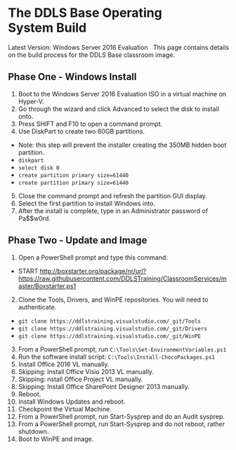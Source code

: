 # The DDLS Base Operating System Build

Latest Version: Windows Server 2016 Evaluation
 
This page contains details on the build process for the DDLS Base classroom image.
 
## Phase One - Windows Install

1.  Boot to the Windows Server 2016 Evaluation ISO in a virtual machine on Hyper-V.
2.  Go through the wizard and click Advanced to select the disk to install onto.
3.  Press SHIFT and F10 to open a command prompt.
4.  Use DiskPart to create two 60GB partitions.
   *   Note: this step will prevent the installer creating the 350MB hidden boot partition. 
   *   `diskpart` 
   *   `select disk 0` 
   *   `create partition primary size=61440` 
   *   `create partition primary size=61440`
5.  Close the command prompt and refresh the partition GUI display. 
6.  Select the first partition to install Windows into. 
7.  After the install is complete, type in an Administrator password of Pa$$w0rd.

## Phase Two - Update and Image

1.  Open a PowerShell prompt and type this command:
   *   START http://boxstarter.org/package/nr/url?https://raw.githubusercontent.com/DDLSTraining/ClassroomServices/master/Boxstarter.ps1 
2.  Clone the Tools, Drivers, and WinPE repositories. You will need to authenticate. 
   *   `git clone https://ddlstraining.visualstudio.com/_git/Tools`
   *   `git clone https://ddlstraining.visualstudio.com/_git/Drivers`
   *   `git clone https://ddlstraining.visualstudio.com/_git/WinPE`
3.  From a PowerShell prompt, run `C:\Tools\Set-EnvironmentVariables.ps1 `
4.  Run the software install script: `C:\Tools\Install-ChocoPackages.ps1`
4.  Install Office 2016 VL manually. 
5.  Skipping: Install Office Visio 2013 VL manually. 
6.  Skipping: nstall Office Project VL manually. 
7.  Skipping: Install Office SharePoint Designer 2013 manually. 
8.  Reboot. 
9.  Install Windows Updates and reboot. 
10. Checkpoint the Virtual Machine. 
11. From a PowerShell prompt, run Start-Sysprep and do an Audit sysprep. 
12. From a PowerShell prompt, run Start-Sysprep and do not reboot, rather shutdown. 
13.  Boot to WinPE and image.
